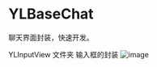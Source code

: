 # YLBaseChat
聊天界面封装，快速开发。

YLInputView 文件夹 输入框的封装
![image](https://github.com/zhuyunlongYL/YLBaseChat/blob/master/RImage/1.png)
